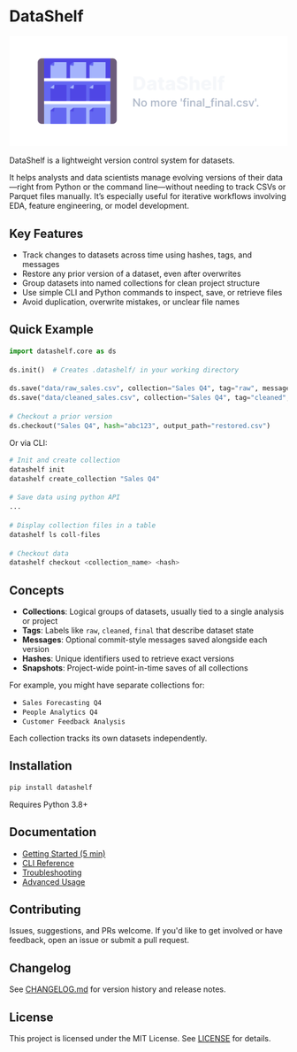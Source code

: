 # DataShelf

![DataShelf logo and tagline](./assets/DataShelf-no-bg.svg)

DataShelf is a lightweight version control system for datasets.

It helps analysts and data scientists manage evolving versions of their data—right from Python or the command line—without needing to track CSVs or Parquet files manually. It’s especially useful for iterative workflows involving EDA, feature engineering, or model development.

## Key Features

- Track changes to datasets across time using hashes, tags, and messages
- Restore any prior version of a dataset, even after overwrites
- Group datasets into named collections for clean project structure
- Use simple CLI and Python commands to inspect, save, or retrieve files
- Avoid duplication, overwrite mistakes, or unclear file names

## Quick Example

```python
import datashelf.core as ds

ds.init()  # Creates .datashelf/ in your working directory

ds.save("data/raw_sales.csv", collection="Sales Q4", tag="raw", message="Initial export")
ds.save("data/cleaned_sales.csv", collection="Sales Q4", tag="cleaned", message="Nulls removed")

# Checkout a prior version
ds.checkout("Sales Q4", hash="abc123", output_path="restored.csv")
````

Or via CLI:

```bash
# Init and create collection
datashelf init
datashelf create_collection "Sales Q4"

# Save data using python API
...

# Display collection files in a table
datashelf ls coll-files

# Checkout data
datashelf checkout <collection_name> <hash>
```

## Concepts

* **Collections**: Logical groups of datasets, usually tied to a single analysis or project
* **Tags**: Labels like `raw`, `cleaned`, `final` that describe dataset state
* **Messages**: Optional commit-style messages saved alongside each version
* **Hashes**: Unique identifiers used to retrieve exact versions
* **Snapshots**: Project-wide point-in-time saves of all collections

For example, you might have separate collections for:

* `Sales Forecasting Q4`
* `People Analytics Q4`
* `Customer Feedback Analysis`

Each collection tracks its own datasets independently.

## Installation

```bash
pip install datashelf
```

Requires Python 3.8+


## Documentation

* [Getting Started (5 min)](docs/getting-started.md)
* [CLI Reference](docs/cli-reference.md)
* [Troubleshooting](docs/troubleshooting.md)
* [Advanced Usage](docs/advanced-usage.md)

## Contributing

Issues, suggestions, and PRs welcome. If you'd like to get involved or have feedback, open an issue or submit a pull request.

## Changelog

See [CHANGELOG.md](CHANGELOG.md) for version history and release notes.

## License

This project is licensed under the MIT License. See [LICENSE](./LICENSE) for details.


